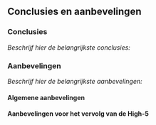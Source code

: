## Conclusies en aanbevelingen

### Conclusies

*Beschrijf hier de belangrijkste conclusies:* 



### Aanbevelingen

*Beschrijf hier de belangrijkste aanbevelingen:* 

#### Algemene aanbevelingen

#### Aanbevelingen voor het vervolg van de High-5